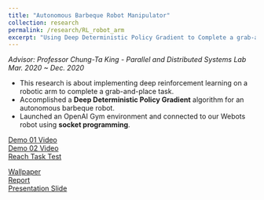```yaml
---
title: "Autonomous Barbeque Robot Manipulator"
collection: research
permalink: /research/RL_robot_arm
excerpt: "Using Deep Deterministic Policy Gradient to Complete a grab-and-place task. <br/><img src='https://drive.google.com/file/d/1kJ87xkTVWQZaYIFwJkHA8Bo-aE8QUdoA/view?usp=sharing'>"
---
```

*Advisor: Professor Chung-Ta King - Parallel and Distributed Systems Lab*  
*Mar. 2020 ~ Dec. 2020*  

* This research is about implementing deep reinforcement learning on a robotic arm to complete a grab-and-place task.  
* Accomplished a **Deep Deterministic Policy Gradient** algorithm for an autonomous barbeque robot.  
* Launched an OpenAI Gym environment and connected to our Webots robot using **socket programming**.  

[Demo 01 Video](https://drive.google.com/file/d/1PTqB5R5hkVIFSfFewUhVSwA0vzJb1we9/view?usp=sharing)  
[Demo 02 Video](https://drive.google.com/file/d/1DaanSYESwrbBP9QwNF5s9N-6yZEMbrmJ/view?usp=sharing)  
[Reach Task Test](https://drive.google.com/file/d/1hSHUrJav6uiLZY4fTTMst1iHpn2IRfNr/view?usp=sharing)

[Wallpaper](https://drive.google.com/file/d/1M7yHRbrsfmDRLyNiGocMwGLQ6iHWDByw/view?usp=sharing)  
[Report](https://drive.google.com/file/d/15Wgg4VwIQE1RNeDh3vEepca3qHwR3xi_/view?usp=sharing)     
[Presentation Slide](https://docs.google.com/presentation/d/1xgWSC0XrhTdZJV2pF3SiCSRs2DrLB2yD4L6ngap774E/edit?usp=sharing)   

